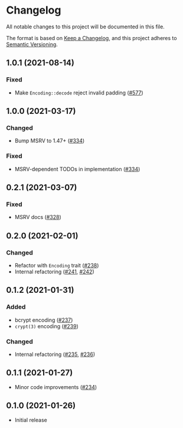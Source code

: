 # Changelog
All notable changes to this project will be documented in this file.

The format is based on [Keep a Changelog](https://keepachangelog.com/en/1.0.0/),
and this project adheres to [Semantic Versioning](https://semver.org/spec/v2.0.0.html).

## 1.0.1 (2021-08-14)
### Fixed
- Make `Encoding::decode` reject invalid padding ([#577])

[#577]: https://github.com/RustCrypto/utils/pull/577

## 1.0.0 (2021-03-17)
### Changed
- Bump MSRV to 1.47+ ([#334])

### Fixed
- MSRV-dependent TODOs in implementation ([#334])

[#334]: https://github.com/RustCrypto/utils/pull/334

## 0.2.1 (2021-03-07)
### Fixed
- MSRV docs ([#328])

[#328]: https://github.com/RustCrypto/utils/pull/328

## 0.2.0 (2021-02-01)
### Changed
- Refactor with `Encoding` trait ([#238])
- Internal refactoring ([#241], [#242])

[#238]: https://github.com/RustCrypto/utils/pull/238
[#241]: https://github.com/RustCrypto/utils/pull/241
[#242]: https://github.com/RustCrypto/utils/pull/242

## 0.1.2 (2021-01-31)
### Added
- bcrypt encoding ([#237])
- `crypt(3)` encoding ([#239])

### Changed
- Internal refactoring ([#235], [#236])

[#235]: https://github.com/RustCrypto/utils/pull/235
[#236]: https://github.com/RustCrypto/utils/pull/236
[#237]: https://github.com/RustCrypto/utils/pull/237
[#239]: https://github.com/RustCrypto/utils/pull/239

## 0.1.1 (2021-01-27)
- Minor code improvements ([#234])

[#234]: https://github.com/RustCrypto/utils/pull/234

## 0.1.0 (2021-01-26)
- Initial release
